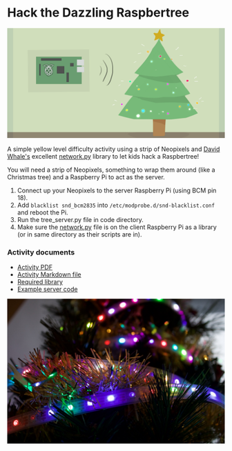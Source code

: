 # Hack the Dazzling Raspbertree

<img src="Images/header.png" width="950px" align="centre"/>

A simple yellow level difficulty activity using a strip of Neopixels and [David Whale's](https://twitter.com/whaleygeek) excellent [network.py](https://raw.githubusercontent.com/raspberrypilearning/networking-lessons/master/lesson-1/code/network.py) library to let kids hack a Raspbertree!    
    
You will need a strip of Neopixels, something to wrap them around (like a Christmas tree) and a Raspberry Pi to act as the server.      
1. Connect up your Neopixels to the server Raspberry Pi (using BCM pin 18).   
2. Add ```blacklist snd_bcm2835``` into ```/etc/modprobe.d/snd-blacklist.conf``` and reboot the Pi.   
3. Run the tree_server.py file in code directory.   
4. Make sure the [network.py](https://raw.githubusercontent.com/raspberrypilearning/networking-lessons/master/lesson-1/code/network.py) file is on the client Raspberry Pi as a library (or in same directory as their scripts are in).      

### Activity documents
   
- [Activity PDF](Hack-the-Dazzling-Raspbertree.pdf?raw=true)   
- [Activity Markdown file](Hack-the-Dazzling-Raspbertree.md)    
- [Required library](https://raw.githubusercontent.com/raspberrypilearning/networking-lessons/master/lesson-1/code/network.py)   
- [Example server code](Code/tree_server.py)   
   
![](Images/tree.jpg)
